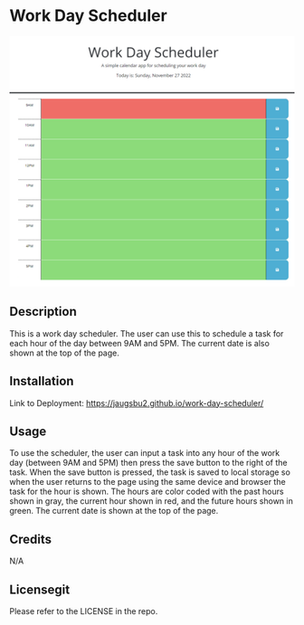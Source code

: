 # Work Day Scheduler

![start-screen](/assets/images/work-day-scheduler-img.png)

## Description

This is a work day scheduler. The user can use this to schedule a task for each hour of the day between 9AM and 5PM. The current date is also shown at the top of the page.

## Installation

Link to Deployment: https://jaugsbu2.github.io/work-day-scheduler/

## Usage

To use the scheduler, the user can input a task into any hour of the work day (between 9AM and 5PM) then press the save button to the right of the task. When the save button is pressed, the task is saved to local storage so when the user returns to the page using the same device and browser the task for the hour is shown. The hours are color coded with the past hours shown in gray, the current hour shown in red, and the future hours shown in green. The current date is shown at the top of the page.

## Credits

N/A

## Licensegit

Please refer to the LICENSE in the repo.
